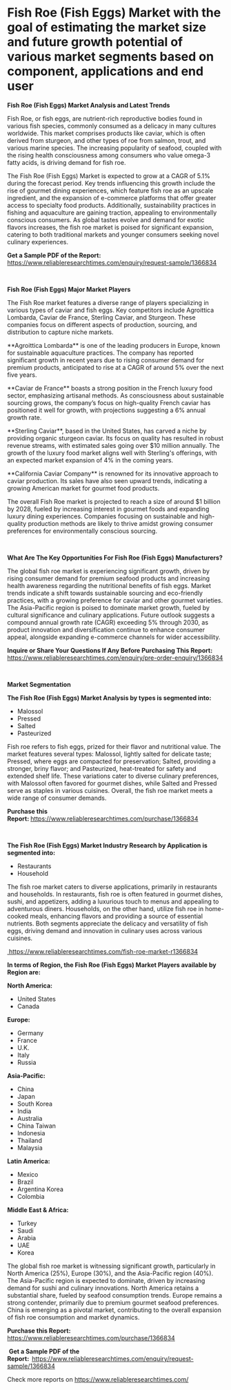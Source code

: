 <p><h1>Fish Roe (Fish Eggs) Market with the goal of estimating the market size and future growth potential of various market segments based on component, applications and end user</h1></p><p><strong>Fish Roe (Fish Eggs) Market Analysis and Latest Trends</strong></p>
<p><p>Fish Roe, or fish eggs, are nutrient-rich reproductive bodies found in various fish species, commonly consumed as a delicacy in many cultures worldwide. This market comprises products like caviar, which is often derived from sturgeon, and other types of roe from salmon, trout, and various marine species. The increasing popularity of seafood, coupled with the rising health consciousness among consumers who value omega-3 fatty acids, is driving demand for fish roe.</p><p>The Fish Roe (Fish Eggs) Market is expected to grow at a CAGR of 5.1% during the forecast period. Key trends influencing this growth include the rise of gourmet dining experiences, which feature fish roe as an upscale ingredient, and the expansion of e-commerce platforms that offer greater access to specialty food products. Additionally, sustainability practices in fishing and aquaculture are gaining traction, appealing to environmentally conscious consumers. As global tastes evolve and demand for exotic flavors increases, the fish roe market is poised for significant expansion, catering to both traditional markets and younger consumers seeking novel culinary experiences.</p></p>
<p><strong>Get a Sample PDF of the Report:&nbsp;</strong> <a href="https://www.reliableresearchtimes.com/enquiry/request-sample/1366834?utm_campaign=2440&utm_medium=2&utm_source=Github&utm_content=ia&utm_term=15022025&utm_id=fish-roe-fish-eggs">https://www.reliableresearchtimes.com/enquiry/request-sample/1366834</a></p>
<p>&nbsp;</p>
<p><strong>Fish Roe (Fish Eggs) Major Market Players</strong></p>
<p><p>The Fish Roe market features a diverse range of players specializing in various types of caviar and fish eggs. Key competitors include Agroittica Lombarda, Caviar de France, Sterling Caviar, and Sturgeon. These companies focus on different aspects of production, sourcing, and distribution to capture niche markets.</p><p>**Agroittica Lombarda** is one of the leading producers in Europe, known for sustainable aquaculture practices. The company has reported significant growth in recent years due to rising consumer demand for premium products, anticipated to rise at a CAGR of around 5% over the next five years.</p><p>**Caviar de France** boasts a strong position in the French luxury food sector, emphasizing artisanal methods. As consciousness about sustainable sourcing grows, the company’s focus on high-quality French caviar has positioned it well for growth, with projections suggesting a 6% annual growth rate.</p><p>**Sterling Caviar**, based in the United States, has carved a niche by providing organic sturgeon caviar. Its focus on quality has resulted in robust revenue streams, with estimated sales going over $10 million annually. The growth of the luxury food market aligns well with Sterling's offerings, with an expected market expansion of 4% in the coming years.</p><p>**California Caviar Company** is renowned for its innovative approach to caviar production. Its sales have also seen upward trends, indicating a growing American market for gourmet food products.</p><p>The overall Fish Roe market is projected to reach a size of around $1 billion by 2028, fueled by increasing interest in gourmet foods and expanding luxury dining experiences. Companies focusing on sustainable and high-quality production methods are likely to thrive amidst growing consumer preferences for environmentally conscious sourcing.</p></p>
<p>&nbsp;</p>
<p><strong>What Are The Key Opportunities For Fish Roe (Fish Eggs) Manufacturers?</strong></p>
<p><p>The global fish roe market is experiencing significant growth, driven by rising consumer demand for premium seafood products and increasing health awareness regarding the nutritional benefits of fish eggs. Market trends indicate a shift towards sustainable sourcing and eco-friendly practices, with a growing preference for caviar and other gourmet varieties. The Asia-Pacific region is poised to dominate market growth, fueled by cultural significance and culinary applications. Future outlook suggests a compound annual growth rate (CAGR) exceeding 5% through 2030, as product innovation and diversification continue to enhance consumer appeal, alongside expanding e-commerce channels for wider accessibility.</p></p>
<p><strong>Inquire or Share Your Questions If Any Before Purchasing This Report:</strong> <a href="https://www.reliableresearchtimes.com/enquiry/pre-order-enquiry/1366834?utm_campaign=2440&utm_medium=2&utm_source=Github&utm_content=ia&utm_term=15022025&utm_id=fish-roe-fish-eggs">https://www.reliableresearchtimes.com/enquiry/pre-order-enquiry/1366834</a></p>
<p>&nbsp;</p>
<p><strong>Market Segmentation</strong></p>
<p><strong>The Fish Roe (Fish Eggs) Market Analysis by types is segmented into:</strong></p>
<p><ul><li>Malossol</li><li>Pressed</li><li>Salted</li><li>Pasteurized</li></ul></p>
<p><p>Fish roe refers to fish eggs, prized for their flavor and nutritional value. The market features several types: Malossol, lightly salted for delicate taste; Pressed, where eggs are compacted for preservation; Salted, providing a stronger, briny flavor; and Pasteurized, heat-treated for safety and extended shelf life. These variations cater to diverse culinary preferences, with Malossol often favored for gourmet dishes, while Salted and Pressed serve as staples in various cuisines. Overall, the fish roe market meets a wide range of consumer demands.</p></p>
<p><strong>Purchase this Report:&nbsp;</strong><a href="https://www.reliableresearchtimes.com/purchase/1366834?utm_campaign=2440&utm_medium=2&utm_source=Github&utm_content=ia&utm_term=15022025&utm_id=fish-roe-fish-eggs">https://www.reliableresearchtimes.com/purchase/1366834</a></p>
<p>&nbsp;</p>
<p><strong>The Fish Roe (Fish Eggs) Market Industry Research by Application is segmented into:</strong></p>
<p><ul><li>Restaurants</li><li>Household</li></ul></p>
<p><p>The fish roe market caters to diverse applications, primarily in restaurants and households. In restaurants, fish roe is often featured in gourmet dishes, sushi, and appetizers, adding a luxurious touch to menus and appealing to adventurous diners. Households, on the other hand, utilize fish roe in home-cooked meals, enhancing flavors and providing a source of essential nutrients. Both segments appreciate the delicacy and versatility of fish eggs, driving demand and innovation in culinary uses across various cuisines.</p></p>
<p><a href="https://www.reliableresearchtimes.com/fish-roe-market-r1366834?utm_campaign=2440&utm_medium=2&utm_source=Github&utm_content=ia&utm_term=15022025&utm_id=fish-roe-fish-eggs">&nbsp;https://www.reliableresearchtimes.com/fish-roe-market-r1366834</a></p>
<p><strong>In terms of Region, the Fish Roe (Fish Eggs) Market Players available by Region are:</strong></p>
<p>
    <p> <strong> North America: </strong>
        <ul>
            <li>United States</li>
            <li>Canada</li>
        </ul>
        </p> 
    <p> <strong> Europe: </strong>
        <ul>
            <li>Germany</li>
            <li>France</li>
            <li>U.K.</li>
            <li>Italy</li>
            <li>Russia</li>
        </ul>
        </p> 
    <p> <strong> Asia-Pacific: </strong>
        <ul>
            <li>China</li>
            <li>Japan</li>
            <li>South Korea</li>
            <li>India</li>
            <li>Australia</li>
            <li>China Taiwan</li>
            <li>Indonesia</li>
            <li>Thailand</li>
            <li>Malaysia</li>
        </ul>
        </p> 
    <p> <strong> Latin America: </strong>
        <ul>
            <li>Mexico</li>
            <li>Brazil</li>
            <li>Argentina Korea</li>
            <li>Colombia</li>
        </ul>
        </p> 
    <p> <strong> Middle East & Africa: </strong>
        <ul>
            <li>Turkey</li>
            <li>Saudi</li>
            <li>Arabia</li>
            <li>UAE</li>
            <li>Korea</li>
        </ul>
    </p>
    </p>
<p><p>The global fish roe market is witnessing significant growth, particularly in North America (25%), Europe (30%), and the Asia-Pacific region (40%). The Asia-Pacific region is expected to dominate, driven by increasing demand for sushi and culinary innovations. North America retains a substantial share, fueled by seafood consumption trends. Europe remains a strong contender, primarily due to premium gourmet seafood preferences. China is emerging as a pivotal market, contributing to the overall expansion of fish roe consumption and market dynamics.</p></p>
<p><strong>Purchase this Report: </strong><a href="https://www.reliableresearchtimes.com/purchase/1366834?utm_campaign=2440&utm_medium=2&utm_source=Github&utm_content=ia&utm_term=15022025&utm_id=fish-roe-fish-eggs">https://www.reliableresearchtimes.com/purchase/1366834</a></p>
<p>&nbsp;<strong>Get a Sample PDF of the Report:&nbsp;&nbsp;</strong><a href="https://www.reliableresearchtimes.com/enquiry/request-sample/1366834?utm_campaign=2440&utm_medium=2&utm_source=Github&utm_content=ia&utm_term=15022025&utm_id=fish-roe-fish-eggs">https://www.reliableresearchtimes.com/enquiry/request-sample/1366834</a></p>
<p><strong></strong></p>
<p>Check more reports on <a href="https://www.reliableresearchtimes.com/?utm_campaign=2440&utm_medium=2&utm_source=Github&utm_content=ia&utm_term=15022025&utm_id=fish-roe-fish-eggs">https://www.reliableresearchtimes.com/</a></p>
